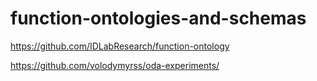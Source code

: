 # function-ontologies-and-schemas

https://github.com/IDLabResearch/function-ontology


https://github.com/volodymyrss/oda-experiments/

